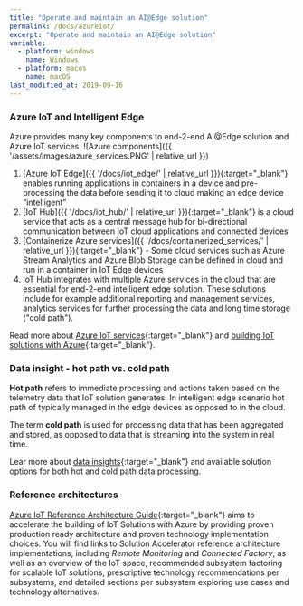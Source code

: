 ```yaml
---
title: "Operate and maintain an AI@Edge solution"
permalink: /docs/azureiot/
excerpt: "Operate and maintain an AI@Edge solution"
variable:
  - platform: windows
    name: Windows
  - platform: macos
    name: macOS
last_modified_at: 2019-09-16
---
```


### Azure IoT and Intelligent Edge

Azure provides many key components to end-2-end AI@Edge solution and Azure IoT services:
![Azure components]({{ '/assets/images/azure_services.PNG' | relative_url }})
1.	[Azure IoT Edge]({{ '/docs/iot_edge/' | relative_url }}){:target="_blank"} enables running applications in containers in a device and pre-processing the data before sending it to cloud making an edge device “intelligent”
2.	[IoT Hub]({{ '/docs/iot_hub/' | relative_url }}){:target="_blank"} is a cloud service that acts as a central message hub for bi-directional communication between IoT cloud applications and connected devices
3.	[Containerize Azure services]({{ '/docs/containerized_services/' | relative_url }}){:target="_blank"} - Some cloud services such as Azure Stream Analytics and Azure Blob Storage can be defined in cloud and run in a container in IoT Edge devices
4.	IoT Hub integrates with multiple Azure services in the cloud that are essential for end-2-end intelligent edge solution. These solutions include for example additional reporting and management services, analytics services for further processing the data and long time storage ("cold path"). 

Read more about [Azure IoT services](https://azure.microsoft.com/en-us/overview/iot/){:target="_blank"} and [building IoT solutions with Azure](https://discover.microsoft.com/azure-iot-building-solutions-dev-guide/){:target="_blank"}.

### Data insight - hot path vs. cold path

**Hot path** refers to immediate processing and actions taken based on the telemetry data that IoT solution generates. In intelligent edge scenario hot path of typically managed in the edge devices as opposed to in the cloud.

The term **cold path** is used for processing data that has been aggregated and stored, as opposed to data that is streaming into the system in real time.

Lear more about [data insights](https://discover.microsoft.com/azure-iot-building-solutions-dev-guide/insights/){:target="_blank"} and available solution options for both hot and cold path data processing.

### Reference architectures

[Azure IoT Reference Architecture Guide](https://azure.microsoft.com/en-us/blog/azure-iot-reference-architecture-update/){:target="_blank"}  aims to accelerate the building of IoT Solutions with Azure by providing proven production ready architecture and proven technology implementation choices. You will find links to Solution Accelerator reference architecture implementations, including *Remote Monitoring* and *Connected Factory*, as well as an overview of the IoT space, recommended subsystem factoring for scalable IoT solutions, prescriptive technology recommendations per subsystems, and detailed sections per subsystem exploring use cases and technology alternatives.




